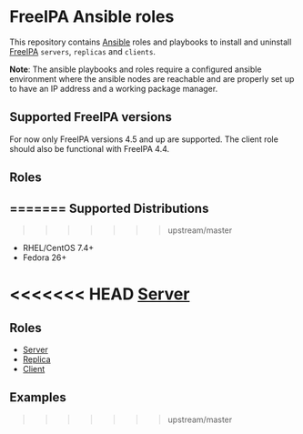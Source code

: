 FreeIPA Ansible roles
=====================

This repository contains [Ansible](https://www.ansible.com/) roles and playbooks to install and uninstall [FreeIPA](https://www.freeipa.org/) `servers`, `replicas` and `clients`.

**Note**: The ansible playbooks and roles require a configured ansible environment where the ansible nodes are reachable and are properly set up to have an IP address and a working package manager.

Supported FreeIPA versions
--------------------------

For now only FreeIPA versions 4.5 and up are supported. The client role should also be functional with FreeIPA 4.4.


## Roles
=======
Supported Distributions
-----------------------
>>>>>>> upstream/master

* RHEL/CentOS 7.4+
* Fedora 26+

<<<<<<< HEAD
[Server](SERVER.md)
=======
Roles
-----

* [Server](SERVER.md)
* [Replica](REPLICA.md)
* [Client](CLIENT.md)

Examples
--------
>>>>>>> upstream/master
